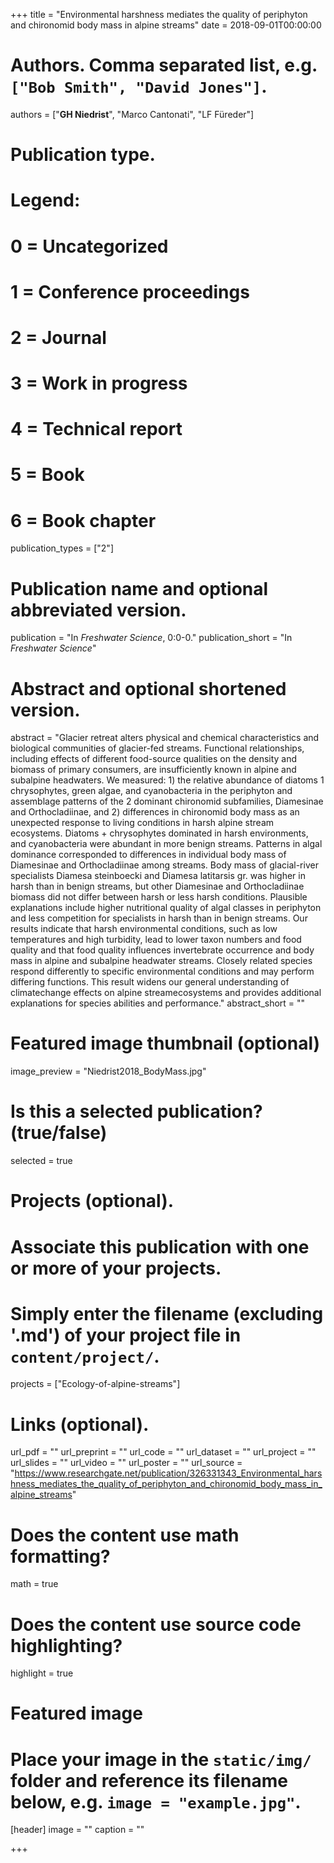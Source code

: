 +++
title = "Environmental harshness mediates the quality of periphyton and chironomid body mass in alpine streams"
date = 2018-09-01T00:00:00

# Authors. Comma separated list, e.g. `["Bob Smith", "David Jones"]`.
authors = ["**GH Niedrist**", "Marco Cantonati", "LF Füreder"]

# Publication type.
# Legend:
# 0 = Uncategorized
# 1 = Conference proceedings
# 2 = Journal
# 3 = Work in progress
# 4 = Technical report
# 5 = Book
# 6 = Book chapter
publication_types = ["2"]

# Publication name and optional abbreviated version.
publication = "In *Freshwater Science*, 0:0-0."
publication_short = "In *Freshwater Science*"

# Abstract and optional shortened version.
abstract = "Glacier retreat alters physical and chemical characteristics and biological communities of glacier-fed streams. Functional relationships, including effects of different food-source qualities on the density and biomass of primary consumers, are insufficiently known in alpine and subalpine headwaters. We measured: 1) the relative abundance of diatoms 1 chrysophytes, green algae, and cyanobacteria in the periphyton and assemblage patterns of the 2 dominant chironomid subfamilies, Diamesinae and Orthocladiinae, and 2) differences in chironomid body mass as an unexpected response to living conditions in harsh alpine stream ecosystems. Diatoms + chrysophytes dominated in harsh environments, and cyanobacteria were abundant in more benign streams. Patterns in algal dominance corresponded to differences in individual body mass of Diamesinae and Orthocladiinae among streams. Body mass of glacial-river specialists Diamesa steinboecki and Diamesa latitarsis gr. was higher in harsh than in benign streams, but other Diamesinae and Orthocladiinae biomass did not differ between harsh or less harsh conditions. Plausible explanations include higher nutritional quality of algal classes in periphyton and less competition for specialists in harsh than in benign streams. Our results indicate that harsh environmental conditions, such as low temperatures and high turbidity, lead to lower taxon numbers and food quality and that food quality influences invertebrate occurrence and body mass in alpine and subalpine headwater streams. Closely related species respond differently to specific environmental conditions and may perform differing functions. This result widens our general understanding of climatechange effects on alpine streamecosystems and provides additional explanations for species abilities and performance."
abstract_short = ""

# Featured image thumbnail (optional)
image_preview = "Niedrist2018_BodyMass.jpg"

# Is this a selected publication? (true/false)
selected = true

# Projects (optional).
#   Associate this publication with one or more of your projects.
#   Simply enter the filename (excluding '.md') of your project file in `content/project/`.
projects = ["Ecology-of-alpine-streams"]

# Links (optional).
url_pdf = ""
url_preprint = ""
url_code = ""
url_dataset = ""
url_project = ""
url_slides = ""
url_video = ""
url_poster = ""
url_source = "https://www.researchgate.net/publication/326331343_Environmental_harshness_mediates_the_quality_of_periphyton_and_chironomid_body_mass_in_alpine_streams"

# Does the content use math formatting?
math = true

# Does the content use source code highlighting?
highlight = true

# Featured image
# Place your image in the `static/img/` folder and reference its filename below, e.g. `image = "example.jpg"`.
[header]
image = ""
caption = ""

+++
